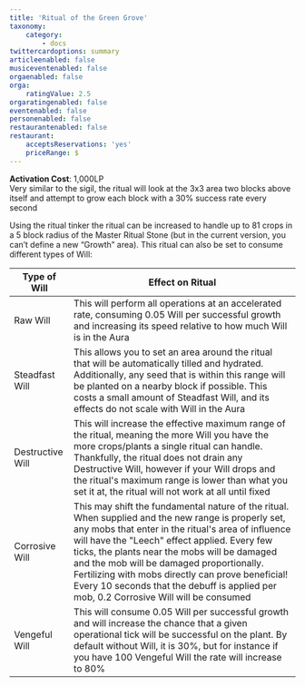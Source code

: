 ```yaml
---
title: 'Ritual of the Green Grove​'
taxonomy:
    category:
        - docs
twittercardoptions: summary
articleenabled: false
musiceventenabled: false
orgaenabled: false
orga:
    ratingValue: 2.5
orgaratingenabled: false
eventenabled: false
personenabled: false
restaurantenabled: false
restaurant:
    acceptsReservations: 'yes'
    priceRange: $
---
```


**Activation Cost**: 1,000LP  
Very similar to the sigil, the ritual will look at the 3x3 area two blocks above itself and attempt to grow each block with a 30% success rate every second

Using the ritual tinker the ritual can be increased to handle up to 81 crops in a 5 block radius of the Master Ritual Stone (but in the current version, you can’t define a new “Growth” area). This ritual can also be set to consume different types of Will:

| Type of Will     | Effect on Ritual |
|------------------|------------------|
| Raw Will         | This will perform all operations at an accelerated rate, consuming 0.05 Will per successful growth and increasing its speed relative to how much Will is in the Aura |
| Steadfast Will   | This allows you to set an area around the ritual that will be automatically tilled and hydrated. Additionally, any seed that is within this range will be planted on a nearby block if possible. This costs a small amount of Steadfast Will, and its effects do not scale with Will in the Aura | 
| Destructive Will | This will increase the effective maximum range of the ritual, meaning the more Will you have the more crops/plants a single ritual can handle. Thankfully, the ritual does not drain any Destructive Will, however if your Will drops and the ritual's maximum range is lower than what you set it at, the ritual will not work at all until fixed |
| Corrosive Will   | This may shift the fundamental nature of the ritual. When supplied and the new range is properly set, any mobs that enter in the ritual's area of influence will have the "Leech" effect applied. Every few ticks, the plants near the mobs will be damaged and the mob will be damaged proportionally. Fertilizing with mobs directly can prove beneficial! Every 10 seconds that the debuff is applied per mob, 0.2 Corrosive Will will be consumed |
| Vengeful Will    | This will consume 0.05 Will per successful growth and will increase the chance that a given operational tick will be successful on the plant. By default without Will, it is 30%, but for instance if you have 100 Vengeful Will the rate will increase to 80% |